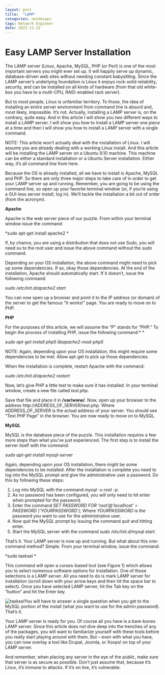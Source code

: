 ```yaml
---
layout: post
title:  "LAMP"
categories: netdevops
tags: Network Engineer
date: 2022-11-22
---
```


# Easy LAMP Server Installation

The LAMP server (Linux, Apache, MySQL, PHP (or Perl) is one of the most important servers you might ever set up. It will happily serve up dynamic, database-driven web sites without needing constant babysitting. Since the LAMP server’s underlying foundation is Linux it enjoys rock-solid reliability, security, and can be installed on all kinds of hardware (from that old white-box you have to a multi-CPU, RAID-enabled rack server).

But to most people, Linux is unfamiliar territory. To those, the idea of installing an entire server environment from command line is absurd and, most likely, impossible. It’s not. Actually, installing a LAMP server is, on the contrary, quite easy. And in this article I will show you two different ways to install a LAMP server. I will show you how to install a LAMP server one piece at a time and then I will show you how to install a LAMP server with a single command.

NOTE: This article won’t actually deal with the installation of Linux. I will assume you are already dealing with a working Linux install. And this article will be installing the LAMP server on a Ubuntu 9.10 machine. This machine can be either a standard installation or a Ubuntu Server installation. Either way, it’s all command line from here.

Because the OS is already installed, all we have to install is Apache, MySQL and PHP. So there are only three major steps to take care of in order to get your LAMP server up and running. Remember, you are going to be using the command line, so open up your favorite terminal window (or, if you’re using a GUI-less server install, log in). We’ll tackle the installation a bit out of order (from the acronym).

**Apache**

Apache is the web server piece of our puzzle. From within your terminal window issue the command:

*sudo apt-get install apache2
*

If, by chance, you are using a distribution that does not use Sudo, you will need *su* to the root user and issue the above command without the *sudo* command.

Depending on your OS installation, the above command might need to pick up some dependencies. If so, okay those dependencies. At the end of the installation, Apache should automatically start. If it doesn’t, issue the following command:

*sudo /etc/init.d/apache2 start*

You can now open up a browser and point it to the IP address (or domain) of the server to get the famous “It works!” page. You are ready to move on to PHP.

**PHP**

For the purposes of this article, we will assume the “P” stands for “PHP.” To begin the process of installing PHP, issue the following command:*
*

*sudo apt-get install php5 libapache2-mod-php5*

NOTE: Again, depending upon your OS installation, this might require some dependencies to be met. Allow apt-get to pick up those dependencies.

When the installation is complete, restart Apache with the command:

*sudo /etc/init.d/apache2 restart*

Now, let’s give PHP a little test to make sure it has installed. In your terminal window, create a new file called *test.php*.

Save that file and place it in **/var/www/**. Now, open up your browser to the address http://ADDRESS_OF_SERVER/test.php. Where ADDRESS_OF_SERVER is the actual address of your server. You should see “Test PHP Page” in the browser. You are now ready to move on to MySQL.

**MySQL**

MySQL is the database piece of the puzzle. This installation requires a few more steps than what you’ve just experienced. The first step is to install the server itself with the command:

*sudo apt-get install mysql-server*

Again, depending upon your OS installation, there might be some dependencies to be installed. After the installation is complete you need to log into the MySQL prompt and give the administrative user a password. Do this by following these steps:

1. Log into MySQL with the command *mysql -u root -p.*
2. As no password has been configured, you will only need to hit enter when prompted for the password.
3. Enter the command *SET PASSWORD FOR ‘root’@’localhost’ = PASSWORD (‘YOURPASSWORD’);* Where *YOURPASSWORD* is the password you want to use for the administrative user.
4. Now quit the MySQL prompt by issuing the command *quit* and hitting enter.
5. Start the MySQL server with the command *sudo /etc/init.d/mysql start.*

That’s it. Your LAMP server is now up and running. But what about this one-command method? Simple. From your terminal window, issue the command:

*sudo tasksel
*

This command will open a curses-based tool (see Figure 1) which allows you to select numerous software options for installation. One of those selections is a LAMP server. All you need to do is mark LAMP server for installation (scroll down with your arrow keys and then hit the space bar to select). Once you have selected LAMP server, hit the Tab key on the “button” and hit the Enter key.

![tasksel](https://www.linux.com/images/stories/tasksel.png)You will have to answer a single question when you get to the MySQL portion of the install (what you want to use for the admin password). That’s it.

Your LAMP server is ready for you. Of course all you have is a bare-bones LAMP server. Since this article does not dive deep into the trenches of any of the packages, you will want to familiarize yourself with these tools before you really start playing around with them. But – even with what you have, you can now overlay a tool like Drupal, Joomla, or Xoops! on top of your LAMP server.

And remember, when placing any server in the eye of the public, make sure that server is as secure as possible. Don’t just assume that, because it’s Linux, it’s immune to attacks. If it’s on line, it’s vulnerable.